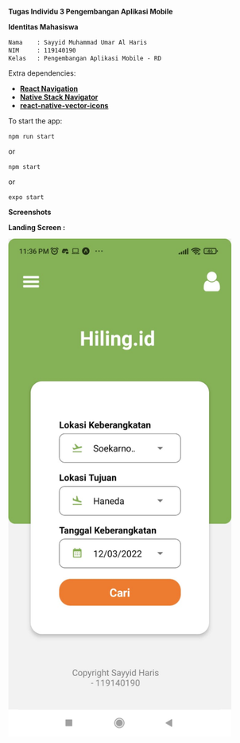 <b>Tugas Individu </b>
<b> 3 Pengembangan Aplikasi Mobile</b>

<b>Identitas Mahasiswa</b>

    Nama    : Sayyid Muhammad Umar Al Haris
    NIM     : 119140190
    Kelas   : Pengembangan Aplikasi Mobile - RD

Extra dependencies:
 - <a href="https://reactnavigation.org/docs/getting-started"><b>React Navigation</b></a>
 - <a href="https://reactnavigation.org/docs/hello-react-navigation"><b>Native Stack Navigator</b></a>
 - <a href="https://github.com/oblador/react-native-vector-icons"><b>react-native-vector-icons</b></a>

To start the app:

    npm run start

or

    npm start

or

    expo start


<b> Screenshots <b>
    
Landing Screen :
    
<img src="https://github.com/sayyidalharis/pamtask3sayyid/blob/master/screenshots/homePage.jpeg" height=1000>
